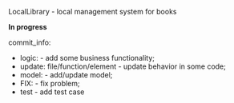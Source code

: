 LocalLibrary - local management system for books

<b>In progress</b>

commit_info:

* logic: - add some business functionality;
* update: file/function/element - update behavior in some code;
* model: - add/update model;
* FIX: - fix problem;
* test - add test case